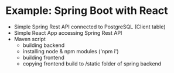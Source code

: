 # Example: Spring Boot with React
- Simple Spring Rest API connected to PostgreSQL (Client table)
- Simple React App accessing Spring Rest API
- Maven script
  - building backend
  - installing node & npm modules ('npm i')
  - building frontend
  - copying frontend build to /static folder of spring backend